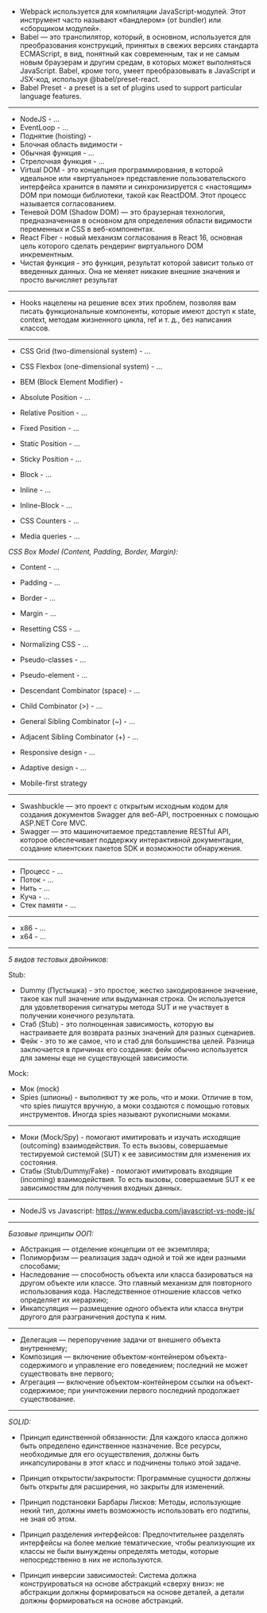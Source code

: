 - Webpack используется для компиляции JavaScript-модулей. Этот инструмент часто называют «бандлером» (от bundler) или «сборщиком модулей».
- Babel — это транспилятор, который, в основном, используется для преобразования конструкций, принятых в свежих версиях стандарта ECMAScript, в вид, понятный как современным, так и не самым новым браузерам и другим средам, в которых может выполняться JavaScript. Babel, кроме того, умеет преобразовывать в JavaScript и JSX-код, используя @babel/preset-react.
- Babel Preset - a preset is a set of plugins used to support particular language features.
----------------
- NodeJS - ...
- EventLoop - ...
- Поднятие (hoisting) - 
- Блочная область видимости - 
- Обычная функция - ...
- Стрелочная функция - ...
- Virtual DOM - это концепция программирования, в которой идеальное или «виртуальное» представление пользовательского интерфейса хранится в памяти и синхронизируется с «настоящим» DOM при помощи библиотеки, такой как ReactDOM. Этот процесс называется согласованием.
- Теневой DOM (Shadow DOM) — это браузерная технология, предназначенная в основном для определения области видимости переменных и CSS в веб-компонентах.
- React Fiber - новый механизм согласования в React 16, основная цель которого сделать рендеринг виртуального DOM инкрементным.
- Чистая функция - это функция, результат которой зависит только от введенных данных. Она не меняет никакие внешние значения и просто вычисляет результат
----------------
- Hooks нацелены на решение всех этих проблем, позволяя вам писать функциональные компоненты, которые имеют доступ к state, context, методам жизненного цикла, ref и т. д., без написания классов.
----------------
- CSS Grid (two-dimensional system) - ...
- CSS Flexbox (one-dimensional system) - ...

- BEM (Block Element Modifier) - 

- Absolute Position - ...
- Relative Position - ...
- Fixed Position - ...
- Static Position - ...
- Sticky Position - ...

- Block - ...
- Inline - ...
- Inline-Block - ...

- CSS Counters - ...
- Media queries - ...

*CSS Box Model (Content, Padding, Border, Margin):*
- Content - ...
- Padding - ...
- Border - ...
- Margin - ...

- Resetting CSS - ...
- Normalizing CSS - ...

- Pseudo-classes - ...
- Pseudo-element - ...
- Descendant Combinator (space) - ...
- Child Combinator (>) - ...
- General Sibling Combinator (~) - ... 
- Adjacent Sibling Combinator (+) - ... 

- Responsive design - ...
- Adaptive design - ...

- Mobile-first strategy
----------------
- Swashbuckle — это проект с открытым исходным кодом для создания документов Swagger для веб-API, построенных с помощью ASP.NET Core MVC.
- Swagger — это машиночитаемое представление RESTful API, которое обеспечивает поддержку интерактивной документации, создание клиентских пакетов SDK и возможности обнаружения.
----------------
- Процесс - ...
- Поток - ...
- Нить - ...
- Куча - ...
- Стек памяти - ...
----------------
- x86 - ...
- x64 - ...
----------------
*5 видов тестовых двойников:*

Stub:
- Dummy (Пустышка) - это простое, жестко закодированное значение, такое как null значение или выдуманная строка. Он используется для удовлетворения сигнатуры метода SUT и не участвует в получении конечного результата.
- Стаб (Stub) - это полноценная зависимость, которую вы настраиваете для возврата разных значений для разных сценариев.
- Фейк - это то же самое, что и стаб для большинства целей. Разница заключается в причинах его создания: фейк обычно используется для замены еще не существующей зависимости.

Mock:
- Мок (mock)
- Spies (шпионы) - выполняют ту же роль, что и моки. Отличие в том, что spies пишутся вручную, а моки создаются с помощью готовых инструментов. Иногда spies называют рукописными моками.
----
- Моки (Mock/Spy) -  помогают имитировать и изучать исходящие (outcoming) взаимодействия. То есть вызовы, совершаемые тестируемой системой (SUT) к ее зависимостям для изменения их состояния.
- Стабы (Stub/Dummy/Fake) - помогают имитировать входящие (incoming) взаимодействия. То есть вызовы, совершаемые SUT к ее зависимостям для получения входных данных.
----------------
- NodeJS vs Javascript: https://www.educba.com/javascript-vs-node-js/
----------------
*Базовые принципы ООП:*
- Абстракция — отделение концепции от ее экземпляра;
- Полиморфизм — реализация задач одной и той же идеи разными способами;
- Наследование — способность объекта или класса базироваться на другом объекте или классе. Это главный механизм для повторного использования кода. Наследственное отношение классов четко определяет их иерархию;
- Инкапсуляция — размещение одного объекта или класса внутри другого для разграничения доступа к ним.
----------------
- Делегация — перепоручение задачи от внешнего объекта внутреннему;
- Композиция — включение объектом-контейнером объекта-содержимого и управление его поведением; последний не может существовать вне первого;
- Агрегация — включение объектом-контейнером ссылки на объект-содержимое; при уничтожении первого последний продолжает существование.
----------------
*SOLID:*
- Принцип единственной обязанности: Для каждого класса должно быть определено единственное назначение. Все ресурсы, необходимые для его осуществления, должны быть инкапсулированы в этот класс и подчинены только этой задаче.

- Принцип открытости/закрытости: Программные сущности должны быть открыты для расширения, но закрыты для изменений.

- Принцип подстановки Барбары Лисков: Методы, использующие некий тип, должны иметь возможность использовать его подтипы, не зная об этом.

- Принцип разделения интерфейсов: Предпочтительнее разделять интерфейсы на более мелкие тематические, чтобы реализующие их классы не были вынуждены определять методы, которые непосредственно в них не используются.

- Принцип инверсии зависимостей: Система должна конструироваться на основе абстракций «сверху вниз»: не абстракции должны формироваться на основе деталей, а детали должны формироваться на основе абстракций.

